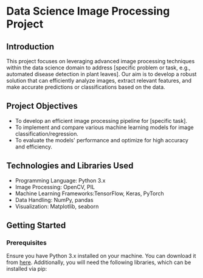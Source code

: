 # Data Science Image Processing Project

## Introduction
This project focuses on leveraging advanced image processing techniques within the data science domain to address
[specific problem or task, e.g., automated disease detection in plant leaves]. Our aim is to develop a robust solution that can efficiently analyze images,
extract relevant features, and make accurate predictions or classifications based on the data.

## Project Objectives
- To develop an efficient image processing pipeline for [specific task].
- To implement and compare various machine learning models for image classification/regression.
- To evaluate the models' performance and optimize for high accuracy and efficiency.

## Technologies and Libraries Used
- Programming Language: Python 3.x
- Image Processing: OpenCV, PIL
- Machine Learning Frameworks:TensorFlow, Keras, PyTorch
- Data Handling: NumPy, pandas
- Visualization: Matplotlib, seaborn

## Getting Started

### Prerequisites
Ensure you have Python 3.x installed on your machine. You can download it from [here](https://www.python.org/downloads/).
Additionally, you will need the following libraries, which can be installed via pip:

